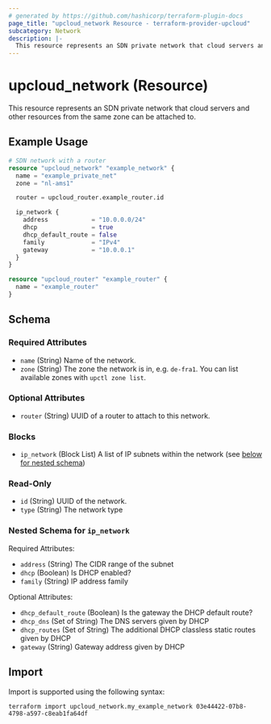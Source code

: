 ```yaml
---
# generated by https://github.com/hashicorp/terraform-plugin-docs
page_title: "upcloud_network Resource - terraform-provider-upcloud"
subcategory: Network
description: |-
  This resource represents an SDN private network that cloud servers and other resources from the same zone can be attached to.
---
```


# upcloud_network (Resource)

This resource represents an SDN private network that cloud servers and other resources from the same zone can be attached to.

## Example Usage

```terraform
# SDN network with a router
resource "upcloud_network" "example_network" {
  name = "example_private_net"
  zone = "nl-ams1"

  router = upcloud_router.example_router.id

  ip_network {
    address            = "10.0.0.0/24"
    dhcp               = true
    dhcp_default_route = false
    family             = "IPv4"
    gateway            = "10.0.0.1"
  }
}

resource "upcloud_router" "example_router" {
  name = "example_router"
}
```

<!-- schema generated by tfplugindocs -->
## Schema

### Required Attributes

- `name` (String) Name of the network.
- `zone` (String) The zone the network is in, e.g. `de-fra1`. You can list available zones with `upctl zone list`.

### Optional Attributes

- `router` (String) UUID of a router to attach to this network.

### Blocks

- `ip_network` (Block List) A list of IP subnets within the network (see [below for nested schema](#nestedblock--ip_network))

### Read-Only

- `id` (String) UUID of the network.
- `type` (String) The network type

<a id="nestedblock--ip_network"></a>
### Nested Schema for `ip_network`

Required Attributes:

- `address` (String) The CIDR range of the subnet
- `dhcp` (Boolean) Is DHCP enabled?
- `family` (String) IP address family

Optional Attributes:

- `dhcp_default_route` (Boolean) Is the gateway the DHCP default route?
- `dhcp_dns` (Set of String) The DNS servers given by DHCP
- `dhcp_routes` (Set of String) The additional DHCP classless static routes given by DHCP
- `gateway` (String) Gateway address given by DHCP

## Import

Import is supported using the following syntax:

```shell
terraform import upcloud_network.my_example_network 03e44422-07b8-4798-a597-c8eab1fa64df
```

